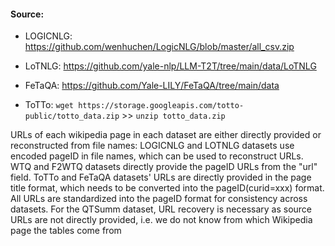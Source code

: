 #### Source:

- LOGICNLG: https://github.com/wenhuchen/LogicNLG/blob/master/all_csv.zip

- LoTNLG: https://github.com/yale-nlp/LLM-T2T/tree/main/data/LoTNLG

- FeTaQA: https://github.com/Yale-LILY/FeTaQA/tree/main/data

- ToTTo: ` wget https://storage.googleapis.com/totto-public/totto_data.zip ` >> `unzip totto_data.zip`

URLs of each wikipedia page in each dataset are either directly provided or reconstructed from file names:
LOGICNLG and LOTNLG datasets use encoded pageID in file names, which can be used to reconstruct URLs.
WTQ and F2WTQ datasets directly provide the pageID URLs from the "url" field.
ToTTo and FeTaQA datasets' URLs are directly provided in the page title format, which needs to be converted into the pageID(curid=xxx) format.
All URLs are standardized into the pageID format for consistency across datasets.
For the QTSumm dataset, URL recovery is necessary as source URLs are not directly provided, i.e. we do not know from which Wikipedia page the tables come from
